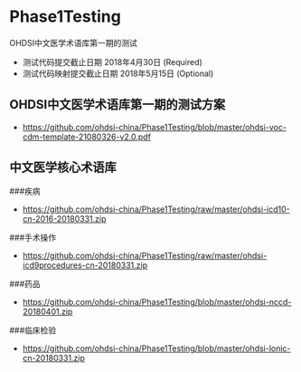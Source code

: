 # Phase1Testing
OHDSI中文医学术语库第一期的测试

* 测试代码提交截止日期 2018年4月30日 (Required)
 * 测试代码映射提交截止日期 2018年5月15日 (Optional)

## OHDSI中文医学术语库第一期的测试方案
* https://github.com/ohdsi-china/Phase1Testing/blob/master/ohdsi-voc-cdm-template-21080326-v2.0.pdf

## 中文医学核心术语库

###疾病

* https://github.com/ohdsi-china/Phase1Testing/raw/master/ohdsi-icd10-cn-2016-20180331.zip

###手术操作

* https://github.com/ohdsi-china/Phase1Testing/raw/master/ohdsi-icd9procedures-cn-20180331.zip

###药品

* https://github.com/ohdsi-china/Phase1Testing/blob/master/ohdsi-nccd-20180401.zip

###临床检验

* https://github.com/ohdsi-china/Phase1Testing/blob/master/ohdsi-lonic-cn-20180331.zip

